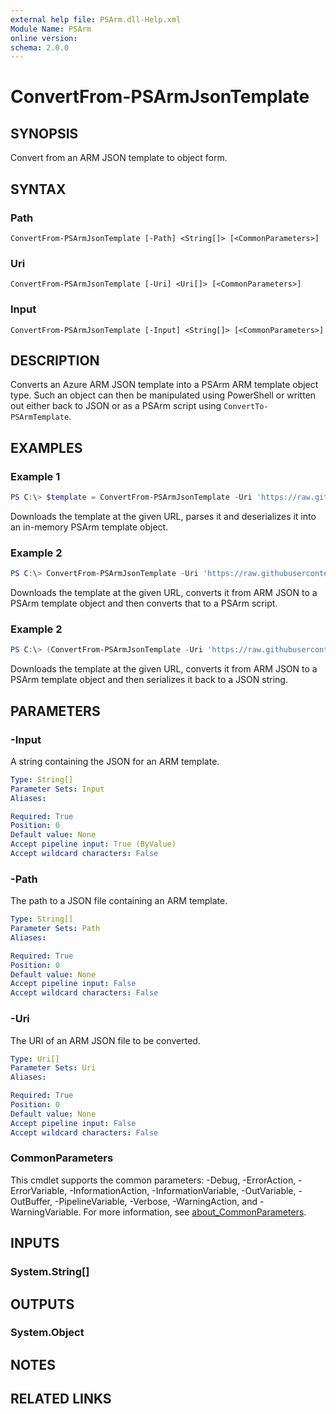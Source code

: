 ```yaml
---
external help file: PSArm.dll-Help.xml
Module Name: PSArm
online version:
schema: 2.0.0
---
```


# ConvertFrom-PSArmJsonTemplate

## SYNOPSIS
Convert from an ARM JSON template to object form.

## SYNTAX

### Path
```
ConvertFrom-PSArmJsonTemplate [-Path] <String[]> [<CommonParameters>]
```

### Uri
```
ConvertFrom-PSArmJsonTemplate [-Uri] <Uri[]> [<CommonParameters>]
```

### Input
```
ConvertFrom-PSArmJsonTemplate [-Input] <String[]> [<CommonParameters>]
```

## DESCRIPTION
Converts an Azure ARM JSON template into a PSArm ARM template object type.
Such an object can then be manipulated using PowerShell
or written out either back to JSON or as a PSArm script using `ConvertTo-PSArmTemplate`.

## EXAMPLES

### Example 1
```powershell
PS C:\> $template = ConvertFrom-PSArmJsonTemplate -Uri 'https://raw.githubusercontent.com/Azure/azure-quickstart-templates/master/101-vm-simple-linux/azuredeploy.json'
```

Downloads the template at the given URL, parses it and deserializes it into an in-memory PSArm template object.

### Example 2
```powershell
PS C:\> ConvertFrom-PSArmJsonTemplate -Uri 'https://raw.githubusercontent.com/Azure/azure-quickstart-templates/master/101-vm-simple-linux/azuredeploy.json' | ConvertTo-PSArm -OutFile ./linux-vm.psarm.ps1
```

Downloads the template at the given URL, converts it from ARM JSON to a PSArm template object and then converts that to a PSArm script.

### Example 2
```powershell
PS C:\> (ConvertFrom-PSArmJsonTemplate -Uri 'https://raw.githubusercontent.com/Azure/azure-quickstart-templates/master/101-vm-simple-linux/azuredeploy.json').ToJsonString()
```

Downloads the template at the given URL, converts it from ARM JSON to a PSArm template object and then serializes it back to a JSON string.

## PARAMETERS

### -Input
A string containing the JSON for an ARM template.

```yaml
Type: String[]
Parameter Sets: Input
Aliases:

Required: True
Position: 0
Default value: None
Accept pipeline input: True (ByValue)
Accept wildcard characters: False
```

### -Path
The path to a JSON file containing an ARM template.

```yaml
Type: String[]
Parameter Sets: Path
Aliases:

Required: True
Position: 0
Default value: None
Accept pipeline input: False
Accept wildcard characters: False
```

### -Uri
The URI of an ARM JSON file to be converted.

```yaml
Type: Uri[]
Parameter Sets: Uri
Aliases:

Required: True
Position: 0
Default value: None
Accept pipeline input: False
Accept wildcard characters: False
```

### CommonParameters
This cmdlet supports the common parameters: -Debug, -ErrorAction, -ErrorVariable, -InformationAction, -InformationVariable, -OutVariable, -OutBuffer, -PipelineVariable, -Verbose, -WarningAction, and -WarningVariable. For more information, see [about_CommonParameters](http://go.microsoft.com/fwlink/?LinkID=113216).

## INPUTS

### System.String[]

## OUTPUTS

### System.Object
## NOTES

## RELATED LINKS
